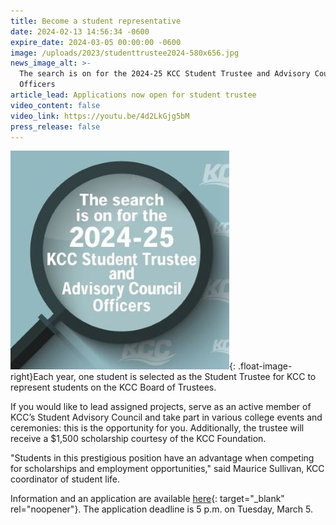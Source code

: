 ```yaml
---
title: Become a student representative
date: 2024-02-13 14:56:34 -0600
expire_date: 2024-03-05 00:00:00 -0600
image: /uploads/2023/studenttrustee2024-580x656.jpg
news_image_alt: >-
  The search is on for the 2024-25 KCC Student Trustee and Advisory Council
  Officers
article_lead: Applications now open for student trustee
video_content: false
video_link: https://youtu.be/4d2LkGjg5bM
press_release: false
---
```

![](/uploads/2023/studenttrustee2024-350x350.jpg){: .float-image-right}Each year, one student is selected as the Student Trustee for KCC to represent students on the KCC Board of Trustees.

If you would like to lead assigned projects, serve as an active member of KCC’s Student Advisory Council and take part in various college events and ceremonies: this is the opportunity for you. Additionally, the trustee will receive a $1,500 scholarship courtesy of the KCC Foundation.

"Students in this prestigious position have an advantage when competing for scholarships and employment opportunities," said Maurice Sullivan, KCC coordinator of student life.

Information and an application are available [here](https://bit.ly/3GJy6ByStudentTrusteeApp){: target="_blank" rel="noopener"}. The application deadline is 5 p.m. on Tuesday, March 5.